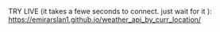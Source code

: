 TRY LIVE (it takes a fewe seconds to connect. just wait for it ): https://emirarslan1.github.io/weather_api_by_curr_location/

